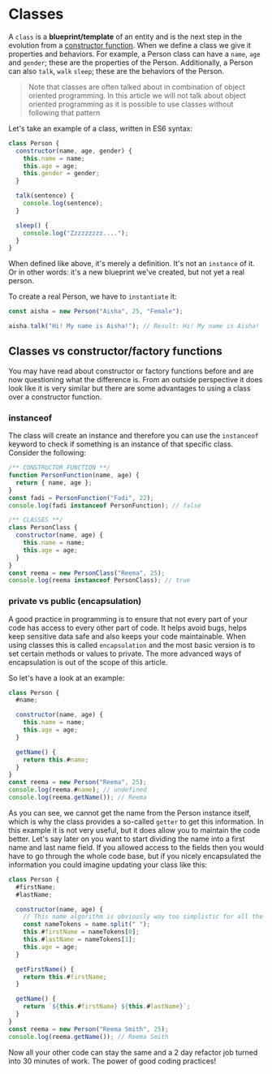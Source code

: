 # Classes

A `class` is a **blueprint/template** of an entity and is the next step in the evolution from a [constructor function](./constructor-functions.md). When we define a class we give it properties and behaviors. For example, a Person class can have a `name`, `age` and `gender`; these are the properties of the Person. Additionally, a Person can also `talk`, `walk` `sleep`; these are the behaviors of the Person.

> Note that classes are often talked about in combination of object oriented programming. In this article we will not talk about object oriented programming as it is possible to use classes without following that pattern

Let's take an example of a class, written in ES6 syntax:

```js
class Person {
  constructor(name, age, gender) {
    this.name = name;
    this.age = age;
    this.gender = gender;
  }

  talk(sentence) {
    console.log(sentence);
  }

  sleep() {
    console.log("Zzzzzzzzz....");
  }
}
```

When defined like above, it's merely a definition. It's not an `instance` of it. Or in other words: it's a new blueprint we've created, but not yet a real person.

To create a real Person, we have to `instantiate` it:

```js
const aisha = new Person("Aisha", 25, "Female");

aisha.talk("Hi! My name is Aisha!"); // Result: Hi! My name is Aisha!
```

## Classes vs constructor/factory functions

You may have read about constructor or factory functions before and are now questioning what the difference is. From an outside perspective it does look like it is very similar but there are some advantages to using a class over a constructor function.

### instanceof

The class will create an instance and therefore you can use the `instanceof` keyword to check if something is an instance of that specific class. Consider the following:

```js
/** CONSTRUCTOR FUNCTION **/
function PersonFunction(name, age) {
  return { name, age };
}
const fadi = PersonFunction("Fadi", 22);
console.log(fadi instanceof PersonFunction); // false

/** CLASSES **/
class PersonClass {
  constructor(name, age) {
    this.name = name;
    this.age = age;
  }
}
const reema = new PersonClass("Reema", 25);
console.log(reema instanceof PersonClass); // true
```

### private vs public (encapsulation)

A good practice in programming is to ensure that not every part of your code has access to every other part of code. It helps avoid bugs, helps keep sensitive data safe and also keeps your code maintainable. When using classes this is called `encapsulation` and the most basic version is to set certain methods or values to private. The more advanced ways of encapsulation is out of the scope of this article.

So let's have a look at an example:

```js
class Person {
  #name;

  constructor(name, age) {
    this.name = name;
    this.age = age;
  }

  getName() {
    return this.#name;
  }
}
const reema = new Person("Reema", 25);
console.log(reema.#name); // undefined
console.log(reema.getName()); // Reema
```

As you can see, we cannot get the name from the Person instance itself, which is why the class provides a so-called `getter` to get this information. In this example it is not very useful, but it does allow you to maintain the code better. Let's say later on you want to start dividing the name into a first name and last name field. If you allowed access to the fields then you would have to go through the whole code base, but if you nicely encapsulated the information you could imagine updating your class like this:

```js
class Person {
  #firstName;
  #lastName;

  constructor(name, age) {
    // This name algorithm is obviously way too simplistic for all the types of names that exist in the world :)
    const nameTokens = name.split(" ");
    this.#firstName = nameTokens[0];
    this.#lastName = nameTokens[1];
    this.age = age;
  }

  getFirstName() {
    return this.#firstName;
  }

  getName() {
    return `${this.#firstName} ${this.#lastName}`;
  }
}
const reema = new Person("Reema Smith", 25);
console.log(reema.getName()); // Reema Smith
```

Now all your other code can stay the same and a 2 day refactor job turned into 30 minutes of work. The power of good coding practices!
